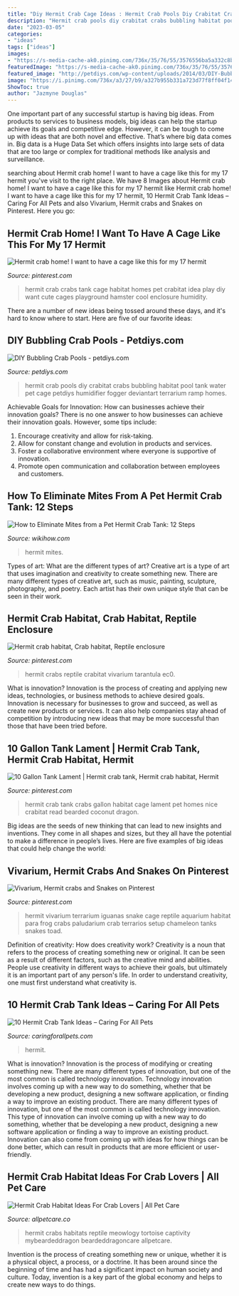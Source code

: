 ```yaml
---
title: "Diy Hermit Crab Cage Ideas : Hermit Crab Pools Diy Crabitat Crabs Bubbling Habitat Pool Tank Water Pet Cage Petdiys Humidifier Fogger Deviantart Terrarium Ramp Homes"
description: "Hermit crab pools diy crabitat crabs bubbling habitat pool tank water pet cage petdiys humidifier fogger deviantart terrarium ramp homes"
date: "2023-03-05"
categories:
- "ideas"
tags: ["ideas"]
images:
- "https://s-media-cache-ak0.pinimg.com/736x/35/76/55/3576556ba5a332c8b2f31e516a5d9c38.jpg"
featuredImage: "https://s-media-cache-ak0.pinimg.com/736x/35/76/55/3576556ba5a332c8b2f31e516a5d9c38.jpg"
featured_image: "http://petdiys.com/wp-content/uploads/2014/03/DIY-Bubbling-Water-Pools.jpg"
image: "https://i.pinimg.com/736x/a3/27/b9/a327b955b331a723d77f8ff04f148f99.jpg"
ShowToc: true
author: "Jazmyne Douglas"
---
```



One important part of any successful startup is having big ideas. From products to services to business models, big ideas can help the startup achieve its goals and competitive edge. However, it can be tough to come up with ideas that are both novel and effective. That’s where big data comes in. Big data is a Huge Data Set which offers insights into large sets of data that are too large or complex for traditional methods like analysis and surveillance.

	

		
searching about Hermit crab home! I want to have a cage like this for my 17 hermit you've visit to the right place. We have 8 Images about Hermit crab home! I want to have a cage like this for my 17 hermit like Hermit crab home! I want to have a cage like this for my 17 hermit, 10 Hermit Crab Tank Ideas – Caring For All Pets and also Vivarium, Hermit crabs and Snakes on Pinterest. Here you go:
		
    
## Hermit Crab Home! I Want To Have A Cage Like This For My 17 Hermit

<img loading=lazy src="https://s-media-cache-ak0.pinimg.com/736x/35/76/55/3576556ba5a332c8b2f31e516a5d9c38.jpg" onerror="this.onerror=null;this.src='https://tse3.mm.bing.net/th?id=OIP.wD1tgEDn-XGUiu99os-mLQHaJ6&amp;pid=15.1';" alt="Hermit crab home! I want to have a cage like this for my 17 hermit">

_Source: pinterest.com_

>hermit crab crabs tank cage habitat homes pet crabitat idea play diy want cute cages playground hamster cool enclosure humidity. 

	

There are a number of new ideas being tossed around these days, and it's hard to know where to start. Here are five of our favorite ideas: 

    
## DIY Bubbling Crab Pools - Petdiys.com

<img loading=lazy src="http://petdiys.com/wp-content/uploads/2014/03/DIY-Bubbling-Water-Pools.jpg" onerror="this.onerror=null;this.src='https://tse1.mm.bing.net/th?id=OIP.A3Gt8DLv6cOVeQkqkNo6CgHaE8&amp;pid=15.1';" alt="DIY Bubbling Crab Pools - petdiys.com">

_Source: petdiys.com_

>hermit crab pools diy crabitat crabs bubbling habitat pool tank water pet cage petdiys humidifier fogger deviantart terrarium ramp homes. 

	

Achievable Goals for Innovation: How can businesses achieve their innovation goals?
There is no one answer to how businesses can achieve their innovation goals. However, some tips include:
1. Encourage creativity and allow for risk-taking.
2. Allow for constant change and evolution in products and services.
3. Foster a collaborative environment where everyone is supportive of innovation. 
4. Promote open communication and collaboration between employees and customers.

    
## How To Eliminate Mites From A Pet Hermit Crab Tank: 12 Steps

<img loading=lazy src="http://www.wikihow.com/images/9/9f/Eliminate-Mites-from-a-Pet-Hermit-Crab-Tank-Step-13.jpg" onerror="this.onerror=null;this.src='https://tse3.mm.bing.net/th?id=OIP.jqYMlK9ExqT9EbCxpncyegHaFj&amp;pid=15.1';" alt="How to Eliminate Mites from a Pet Hermit Crab Tank: 12 Steps">

_Source: wikihow.com_

>hermit mites. 

	

Types of art: What are the different types of art?
Creative art is a type of art that uses imagination and creativity to create something new. There are many different types of creative art, such as music, painting, sculpture, photography, and poetry. Each artist has their own unique style that can be seen in their work.

    
## Hermit Crab Habitat, Crab Habitat, Reptile Enclosure

<img loading=lazy src="https://i.pinimg.com/736x/a3/27/b9/a327b955b331a723d77f8ff04f148f99.jpg" onerror="this.onerror=null;this.src='https://tse3.mm.bing.net/th?id=OIP.Fijl3aCG2n2FoWknFo-FnwHaFh&amp;pid=15.1';" alt="Hermit crab habitat, Crab habitat, Reptile enclosure">

_Source: pinterest.com_

>hermit crabs reptile crabitat vivarium tarantula ec0. 

	

What is innovation?
Innovation is the process of creating and applying new ideas, technologies, or business methods to achieve desired goals. Innovation is necessary for businesses to grow and succeed, as well as create new products or services. It can also help companies stay ahead of competition by introducing new ideas that may be more successful than those that have been tried before.

    
## 10 Gallon Tank Lament | Hermit Crab Tank, Hermit Crab Habitat, Hermit

<img loading=lazy src="https://i.pinimg.com/736x/fc/41/e0/fc41e0b886ea809fa3651a04ccd89422--hermit-crab-tank-hermit-crabs.jpg" onerror="this.onerror=null;this.src='https://tse3.mm.bing.net/th?id=OIP.bQxIRvL33cn9mXEmOaBxvAHaE7&amp;pid=15.1';" alt="10 Gallon Tank Lament | Hermit crab tank, Hermit crab habitat, Hermit">

_Source: pinterest.com_

>hermit crab tank crabs gallon habitat cage lament pet homes nice crabitat read bearded coconut dragon. 

	

Big ideas are the seeds of new thinking that can lead to new insights and inventions. They come in all shapes and sizes, but they all have the potential to make a difference in people’s lives. Here are five examples of big ideas that could help change the world: 

    
## Vivarium, Hermit Crabs And Snakes On Pinterest

<img loading=lazy src="https://s-media-cache-ak0.pinimg.com/564x/54/9b/3c/549b3c4cd178b30cfe22ae7ea934fc3d.jpg" onerror="this.onerror=null;this.src='https://tse1.mm.bing.net/th?id=OIP.9B7cPQOnlo9dhfHxakmPoAHaKG&amp;pid=15.1';" alt="Vivarium, Hermit crabs and Snakes on Pinterest">

_Source: pinterest.com_

>hermit vivarium terrarium iguanas snake cage reptile aquarium habitat para frog crabs paludarium crab terrarios setup chameleon tanks snakes toad. 

	

Definition of creativity: How does creativity work?
Creativity is a noun that refers to the process of creating something new or original. It can be seen as a result of different factors, such as the creative mind and abilities. People use creativity in different ways to achieve their goals, but ultimately it is an important part of any person's life. In order to understand creativity, one must first understand what creativity is.

    
## 10 Hermit Crab Tank Ideas – Caring For All Pets

<img loading=lazy src="https://www.caringforallpets.com/wp-content/uploads/2020/08/Hermit-Crab-Tanks.jpg" onerror="this.onerror=null;this.src='https://tse3.mm.bing.net/th?id=OIP.5R6jGTu6v9y19Glinzk5FgHaHt&amp;pid=15.1';" alt="10 Hermit Crab Tank Ideas – Caring For All Pets">

_Source: caringforallpets.com_

>hermit. 

	

What is innovation?
Innovation is the process of modifying or creating something new. There are many different types of innovation, but one of the most common is called technology innovation. Technology innovation involves coming up with a new way to do something, whether that be developing a new product, designing a new software application, or finding a way to improve an existing product.
There are many different types of innovation, but one of the most common is called technology innovation. This type of innovation can involve coming up with a new way to do something, whether that be developing a new product, designing a new software application or finding a way to improve an existing product. Innovation can also come from coming up with ideas for how things can be done better, which can result in products that are more efficient or user-friendly.

    
## Hermit Crab Habitat Ideas For Crab Lovers | All Pet Care

<img loading=lazy src="https://allpetcare.co/wp-content/uploads/2020/01/Hermit-Crab-Habitat-Ideas-13.jpg" onerror="this.onerror=null;this.src='https://tse1.mm.bing.net/th?id=OIP.-DfF910kgoNu4oZ9LeVHjQHaFj&amp;pid=15.1';" alt="Hermit Crab Habitat Ideas For Crab Lovers | All Pet Care">

_Source: allpetcare.co_

>hermit crabs habitats reptile meowlogy tortoise captivity mybeardeddragon beardeddragoncare allpetcare. 

	

Invention is the process of creating something new or unique, whether it is a physical object, a process, or a doctrine. It has been around since the beginning of time and has had a significant impact on human society and culture. Today, invention is a key part of the global economy and helps to create new ways to do things.

